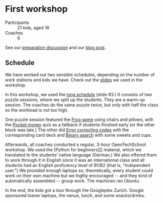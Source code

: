 # First workshop

<dl>
  <dt>Participants</dt>
  <dd>21 kids, aged 16</dd>
  <dt>Coaches</dt>
  <dd>6</dd>
</dl>

See our [preparation discussion][] and our [blog post][].

[preparation discussion]: http://www.meetup.com/opentechschool-zurich/messages/boards/thread/36372172
[blog post]: http://blog.opentechschool.org/2013/09/zurich-kids-education.html

## Schedule

We have worked out two sensible schedules, depending on the number of work
stations and kids we have.  Check out the [slides][] we used in the workshop.

[slides]: https://docs.google.com/presentation/d/1vzfH5AGlhdPrdsHWTwtRdNrF8lTyy3o1Z9mQikxngyc
          "itlabszurich@Google"

In this workshop, we used the [long schedule][] (slide #3.)  It consists of two
puzzle sessions, where we split up the students.  They are a warm-up session.
The coaches do the same puzzle twice, but only with half the class so the
workload is not too high.

[long schedule]: https://docs.google.com/presentation/d/1vzfH5AGlhdPrdsHWTwtRdNrF8lTyy3o1Z9mQikxngyc/edit#slide=id.g11882a5a6_23
          "Schedule for a 20-person class"

One puzzle session featured the [Frog game][] using chairs and pillows, with
the [Pocket money][] quiz as a fallback if students finished early (or the
other block was late.)  The other did [Error correcting codes][] with the
corresponding card deck and [Binary search][] with some sweets and cups.

[Frog game]: /Frog_game
    "Frog Jump Game"
[Pocket money]: /Pocket_money
    "Average pocket money calculation without leaking individual information"
[Error correcting codes]: http://csunplugged.org/error-detection
    "Card Flip Magic"
[Binary search]: /Binary_search
    ""

Afterwards, all coaches conducted a regular, 3-hour OpenTechSchool workshop.
We used the [Python for beginners][] material, which we translated to the
students' native language (German.)  We also offered them to work through it in
English since it was an international class and all students had an English
proficiency level of B1/B2 (that is, "Independent user.")  We provided enough
laptops so, theoretically, every student could work on their own machine but we
highly encouraged -- and they kind of automatically assembled -- group work.
The machines ran Ubuntu.

In the end, the kids got a tour through the Googleplex Zurich.  Google
sponsored loaner laptops, the venue, lunch, and some snacks/drinks.

